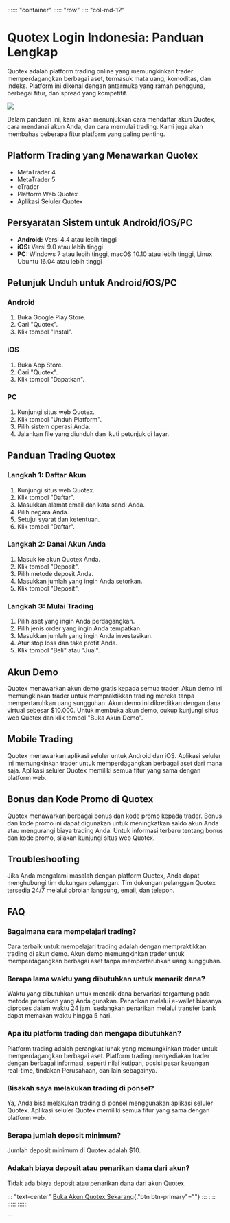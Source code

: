 :::::: \"container\"
::::: \"row\"
:::: \"col-md-12\"
# Quotex Login Indonesia: Panduan Lengkap

Quotex adalah platform trading online yang memungkinkan trader
memperdagangkan berbagai aset, termasuk mata uang, komoditas, dan
indeks. Platform ini dikenal dengan antarmuka yang ramah pengguna,
berbagai fitur, dan spread yang kompetitif.

[![](https://static.quotex.io/files/3_en/300_250.jpg)](https://traff.sbs/brokerqxlid)

Dalam panduan ini, kami akan menunjukkan cara mendaftar akun Quotex,
cara mendanai akun Anda, dan cara memulai trading. Kami juga akan
membahas beberapa fitur platform yang paling penting.

## Platform Trading yang Menawarkan Quotex

-   MetaTrader 4
-   MetaTrader 5
-   cTrader
-   Platform Web Quotex
-   Aplikasi Seluler Quotex

## Persyaratan Sistem untuk Android/iOS/PC

-   **Android:** Versi 4.4 atau lebih tinggi
-   **iOS:** Versi 9.0 atau lebih tinggi
-   **PC:** Windows 7 atau lebih tinggi, macOS 10.10 atau lebih tinggi,
    Linux Ubuntu 16.04 atau lebih tinggi

## Petunjuk Unduh untuk Android/iOS/PC

### Android

1.  Buka Google Play Store.
2.  Cari "Quotex".
3.  Klik tombol "Instal".

### iOS

1.  Buka App Store.
2.  Cari "Quotex".
3.  Klik tombol "Dapatkan".

### PC

1.  Kunjungi situs web Quotex.
2.  Klik tombol "Unduh Platform".
3.  Pilih sistem operasi Anda.
4.  Jalankan file yang diunduh dan ikuti petunjuk di layar.

## Panduan Trading Quotex

### Langkah 1: Daftar Akun

1.  Kunjungi situs web Quotex.
2.  Klik tombol "Daftar".
3.  Masukkan alamat email dan kata sandi Anda.
4.  Pilih negara Anda.
5.  Setujui syarat dan ketentuan.
6.  Klik tombol "Daftar".

### Langkah 2: Danai Akun Anda

1.  Masuk ke akun Quotex Anda.
2.  Klik tombol "Deposit".
3.  Pilih metode deposit Anda.
4.  Masukkan jumlah yang ingin Anda setorkan.
5.  Klik tombol "Deposit".

### Langkah 3: Mulai Trading

1.  Pilih aset yang ingin Anda perdagangkan.
2.  Pilih jenis order yang ingin Anda tempatkan.
3.  Masukkan jumlah yang ingin Anda investasikan.
4.  Atur stop loss dan take profit Anda.
5.  Klik tombol "Beli" atau "Jual".

## Akun Demo

Quotex menawarkan akun demo gratis kepada semua trader. Akun demo ini
memungkinkan trader untuk mempraktikkan trading mereka tanpa
mempertaruhkan uang sungguhan. Akun demo ini dikreditkan dengan dana
virtual sebesar \$10.000. Untuk membuka akun demo, cukup kunjungi situs
web Quotex dan klik tombol "Buka Akun Demo".

## Mobile Trading

Quotex menawarkan aplikasi seluler untuk Android dan iOS. Aplikasi
seluler ini memungkinkan trader untuk memperdagangkan berbagai aset dari
mana saja. Aplikasi seluler Quotex memiliki semua fitur yang sama dengan
platform web.

## Bonus dan Kode Promo di Quotex

Quotex menawarkan berbagai bonus dan kode promo kepada trader. Bonus dan
kode promo ini dapat digunakan untuk meningkatkan saldo akun Anda atau
mengurangi biaya trading Anda. Untuk informasi terbaru tentang bonus dan
kode promo, silakan kunjungi situs web Quotex.

## Troubleshooting

Jika Anda mengalami masalah dengan platform Quotex, Anda dapat
menghubungi tim dukungan pelanggan. Tim dukungan pelanggan Quotex
tersedia 24/7 melalui obrolan langsung, email, dan telepon.

## FAQ

### Bagaimana cara mempelajari trading?

Cara terbaik untuk mempelajari trading adalah dengan mempraktikkan
trading di akun demo. Akun demo memungkinkan trader untuk
memperdagangkan berbagai aset tanpa mempertaruhkan uang sungguhan.

### Berapa lama waktu yang dibutuhkan untuk menarik dana?

Waktu yang dibutuhkan untuk menarik dana bervariasi tergantung pada
metode penarikan yang Anda gunakan. Penarikan melalui e-wallet biasanya
diproses dalam waktu 24 jam, sedangkan penarikan melalui transfer bank
dapat memakan waktu hingga 5 hari.

### Apa itu platform trading dan mengapa dibutuhkan?

Platform trading adalah perangkat lunak yang memungkinkan trader untuk
memperdagangkan berbagai aset. Platform trading menyediakan trader
dengan berbagai informasi, seperti nilai kutipan, posisi pasar keuangan
real-time, tindakan Perusahaan, dan lain sebagainya.

### Bisakah saya melakukan trading di ponsel?

Ya, Anda bisa melakukan trading di ponsel menggunakan aplikasi seluler
Quotex. Aplikasi seluler Quotex memiliki semua fitur yang sama dengan
platform web.

### Berapa jumlah deposit minimum?

Jumlah deposit minimum di Quotex adalah \$10.

### Adakah biaya deposit atau penarikan dana dari akun?

Tidak ada biaya deposit atau penarikan dana dari akun Quotex.

::: \"text-center\"
[Buka Akun Quotex
Sekarang](\%22https://market-qtx.trade/id/sign-up?lid=276385\%22){."btn
btn-primary"=""}
:::
::::
:::::
::::::

\`\`\`

